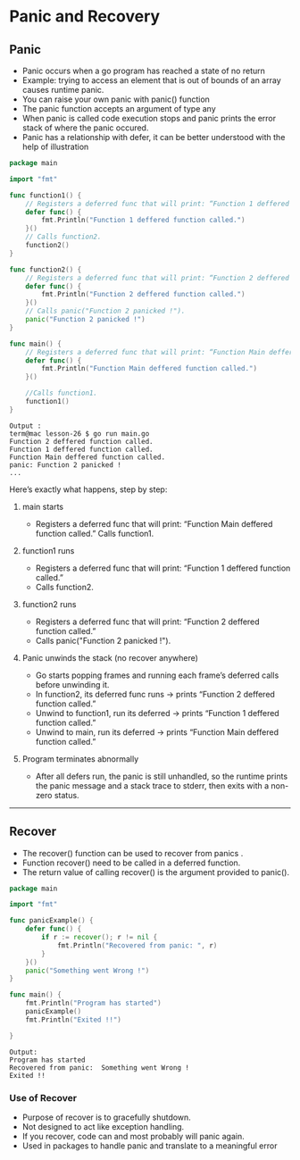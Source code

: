 # Panic and Recovery

## Panic
* Panic occurs when a go program has reached a state of no return 
* Example: trying to access an element that is out of bounds of an array causes runtime panic.
* You can raise your own panic with panic() function
* The panic function accepts an argument of type any 
* When panic is called code execution stops and panic prints the error stack of where the panic occured.
* Panic has a relationship with defer, it can be better understood with the help of illustration

```go
package main

import "fmt"

func function1() {
	// Registers a deferred func that will print: “Function 1 deffered function called.”
	defer func() {
		fmt.Println("Function 1 deffered function called.")
	}()
	// Calls function2.
	function2()
}

func function2() {
	// Registers a deferred func that will print: “Function 2 deffered function called.”
	defer func() {
		fmt.Println("Function 2 deffered function called.")
	}()
	// Calls panic("Function 2 panicked !").
	panic("Function 2 panicked !")
}

func main() {
	// Registers a deferred func that will print: “Function Main deffered function called.”
	defer func() {
		fmt.Println("Function Main deffered function called.")
	}()

	//Calls function1.
	function1()
}
```
```
Output : 
term@mac lesson-26 $ go run main.go
Function 2 deffered function called.
Function 1 deffered function called.
Function Main deffered function called.
panic: Function 2 panicked !
...
```

Here’s exactly what happens, step by step:
1. main starts
    * Registers a deferred func that will print: “Function Main deffered function called.”
Calls function1.

2. function1 runs
    * Registers a deferred func that will print: “Function 1 deffered function called.”
    * Calls function2.

3. function2 runs
    * Registers a deferred func that will print: “Function 2 deffered function called.”
    * Calls panic("Function 2 panicked !").

4. Panic unwinds the stack (no recover anywhere)
    * Go starts popping frames and running each frame’s deferred calls before unwinding it.
    * In function2, its deferred func runs → prints “Function 2 deffered function called.”
    * Unwind to function1, run its deferred → prints “Function 1 deffered function called.”
    * Unwind to main, run its deferred → prints “Function Main deffered function called.”

5. Program terminates abnormally
    * After all defers run, the panic is still unhandled, so the runtime prints the panic message and a stack trace to stderr, then exits with a non-zero status.


---

## Recover
* The recover() function can be used to recover from panics . 
* Function recover() need to be called in a deferred function. 
* The return value of calling recover() is the argument provided to panic().

```go
package main

import "fmt"

func panicExample() {
	defer func() {
		if r := recover(); r != nil {
			fmt.Println("Recovered from panic: ", r)
		}
	}()
	panic("Something went Wrong !")
}

func main() {
	fmt.Println("Program has started")
	panicExample()
	fmt.Println("Exited !!")

}
```
```
Output:
Program has started
Recovered from panic:  Something went Wrong !
Exited !!
```

### Use of Recover
* Purpose of recover is to gracefully shutdown.
* Not designed to act like exception handling.
* If you recover, code can and most probably will panic again.
* Used in packages to handle panic and translate to a meaningful error